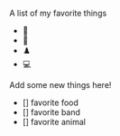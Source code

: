 A list of my favorite things
- 🎸
- 🥁
- ♟️
- 💻

Add some new things here!
- [] favorite food
- [] favorite band
- [] favorite animal
